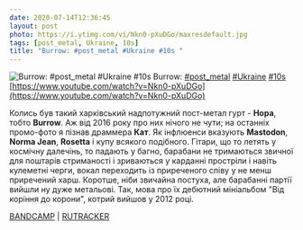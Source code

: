 ```yaml
---
date: 2020-07-14T12:36:45
layout: post
photo: https://i.ytimg.com/vi/Nkn0-pXuDGo/maxresdefault.jpg
tags: [post_metal, Ukraine, 10s]
title: "Burrow: #post_metal #Ukraine #10s "
---
```

![Burrow: #post_metal #Ukraine #10s ](https://i.ytimg.com/vi/Nkn0-pXuDGo/maxresdefault.jpg)
Burrow: [#post_metal](/tags/#post_metal) [#Ukraine](/tags/#Ukraine) [#10s](/tags/#10s) [https://www.youtube.com/watch?v=Nkn0-pXuDGo](https://www.youtube.com/watch?v=Nkn0-pXuDGo)

Колись був такий харківський надпотужний пост-метал гурт - **Нора**, тобто **Burrow**. Аж від 2016 року про них нічого не чути; на останніх промо-фото я пізнав драммера **Кат**. Як інфлюенси вказують **Mastodon**, **Norma Jean**, **Rosetta** і купу всякого подібного. Гітари, що то летять у космічну далечінь, то падають у багно, барабани не тримаються звичної для поштарів стриманості і зриваються у карданні простріли і навіть кулеметні черги, вокал переходить із приреченого співу у не менш приречений харш. Коротше, ніби звичайна постуха, але барабанні партії вийшли ну дуже метальові. Так, мова про їх дебютний мініальбом &quot;Від коріння до корони&quot;, котрий вийшов у 2012 році.

[BANDCAMP](https://theburrow.bandcamp.com/album/from-roots-to-crown) \| [RUTRACKER](https://rutracker.org/forum/viewtopic.php?t=4101243)